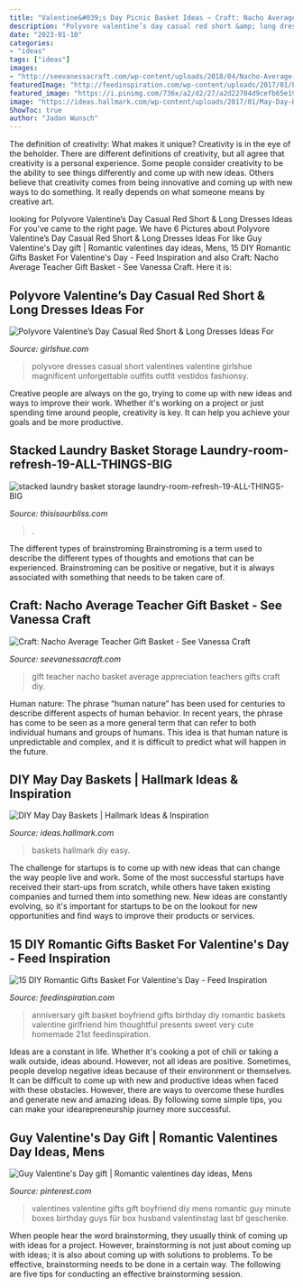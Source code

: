 ```yaml
---
title: "Valentine&#039;s Day Picnic Basket Ideas ~ Craft: Nacho Average Teacher Gift Basket"
description: "Polyvore valentine’s day casual red short &amp; long dresses ideas for"
date: "2023-01-10"
categories:
- "ideas"
tags: ["ideas"]
images:
- "http://seevanessacraft.com/wp-content/uploads/2018/04/Nacho-Average-Teacher-Gift-Idea-1-copy.jpg"
featuredImage: "http://feedinspiration.com/wp-content/uploads/2017/01/basket-for-your-valentine.jpg"
featured_image: "https://i.pinimg.com/736x/a2/d2/27/a2d22704d9cefb65e19deb7aa25d47ec--valentine-day-gifts-gift-ideas.jpg"
image: "https://ideas.hallmark.com/wp-content/uploads/2017/01/May-Day-Baskets-600-1.jpg"
ShowToc: true
author: "Jadon Wunsch"
---
```



The definition of creativity: What makes it unique?
Creativity is in the eye of the beholder. There are different definitions of creativity, but all agree that creativity is a personal experience. Some people consider creativity to be the ability to see things differently and come up with new ideas. Others believe that creativity comes from being innovative and coming up with new ways to do something. It really depends on what someone means by creative art.

	

		
looking for Polyvore Valentine’s Day Casual Red Short &amp; Long Dresses Ideas For you've came to the right page. We have 6 Pictures about Polyvore Valentine’s Day Casual Red Short &amp; Long Dresses Ideas For like Guy Valentine&#039;s Day gift | Romantic valentines day ideas, Mens, 15 DIY Romantic Gifts Basket For Valentine&#039;s Day - Feed Inspiration and also Craft: Nacho Average Teacher Gift Basket - See Vanessa Craft. Here it is:
		
    
## Polyvore Valentine’s Day Casual Red Short &amp; Long Dresses Ideas For

<img loading=lazy src="http://www.girlshue.com/wp-content/uploads/2014/01/Polyvore-Valentines-Day-Casual-Red-Short-Long-Dresses-Ideas-For-Girls-Women-2014-5.jpg" onerror="this.onerror=null;this.src='https://tse2.mm.bing.net/th?id=OIP.2JZZMUp9QPqhBHwmg324VQHaHS&amp;pid=15.1';" alt="Polyvore Valentine’s Day Casual Red Short &amp; Long Dresses Ideas For">

_Source: girlshue.com_

>polyvore dresses casual short valentines valentine girlshue magnificent unforgettable outfits outfit vestidos fashionsy. 

	

Creative people are always on the go, trying to come up with new ideas and ways to improve their work. Whether it's working on a project or just spending time around people, creativity is key. It can help you achieve your goals and be more productive.

    
## Stacked Laundry Basket Storage Laundry-room-refresh-19-ALL-THINGS-BIG

<img loading=lazy src="https://www.thisisourbliss.com/wp-content/uploads/2019/04/stacked-laundry-basket-storage-laundry-room-refresh-19-ALL-THINGS-BIG-AND-SMALL-768x1152.jpg" onerror="this.onerror=null;this.src='https://tse3.mm.bing.net/th?id=OIP.-Rlr4hrWLLGzRIQrMMkZYQHaLH&amp;pid=15.1';" alt="stacked laundry basket storage laundry-room-refresh-19-ALL-THINGS-BIG">

_Source: thisisourbliss.com_

>. 

	

The different types of brainstroming
Brainstroming is a term used to describe the different types of thoughts and emotions that can be experienced. Brainstroming can be positive or negative, but it is always associated with something that needs to be taken care of.

    
## Craft: Nacho Average Teacher Gift Basket - See Vanessa Craft

<img loading=lazy src="http://seevanessacraft.com/wp-content/uploads/2018/04/Nacho-Average-Teacher-Gift-Idea-1-copy.jpg" onerror="this.onerror=null;this.src='https://tse4.mm.bing.net/th?id=OIP.FBj1M-XQpq6opNY33nJ7dQHaLH&amp;pid=15.1';" alt="Craft: Nacho Average Teacher Gift Basket - See Vanessa Craft">

_Source: seevanessacraft.com_

>gift teacher nacho basket average appreciation teachers gifts craft diy. 

	

Human nature:
The phrase “human nature” has been used for centuries to describe different aspects of human behavior. In recent years, the phrase has come to be seen as a more general term that can refer to both individual humans and groups of humans. This idea is that human nature is unpredictable and complex, and it is difficult to predict what will happen in the future.

    
## DIY May Day Baskets | Hallmark Ideas &amp; Inspiration

<img loading=lazy src="https://ideas.hallmark.com/wp-content/uploads/2017/01/May-Day-Baskets-600-1.jpg" onerror="this.onerror=null;this.src='https://tse2.mm.bing.net/th?id=OIP.D6R--kOzJI_8cIuX30nG2QHaHa&amp;pid=15.1';" alt="DIY May Day Baskets | Hallmark Ideas &amp; Inspiration">

_Source: ideas.hallmark.com_

>baskets hallmark diy easy. 

	

The challenge for startups is to come up with new ideas that can change the way people live and work. Some of the most successful startups have received their start-ups from scratch, while others have taken existing companies and turned them into something new. New ideas are constantly evolving, so it's important for startups to be on the lookout for new opportunities and find ways to improve their products or services.

    
## 15 DIY Romantic Gifts Basket For Valentine&#039;s Day - Feed Inspiration

<img loading=lazy src="http://feedinspiration.com/wp-content/uploads/2017/01/basket-for-your-valentine.jpg" onerror="this.onerror=null;this.src='https://tse1.mm.bing.net/th?id=OIP.d14FbnFmLnZVHP4WNbbPBgHaJ3&amp;pid=15.1';" alt="15 DIY Romantic Gifts Basket For Valentine&#039;s Day - Feed Inspiration">

_Source: feedinspiration.com_

>anniversary gift basket boyfriend gifts birthday diy romantic baskets valentine girlfriend him thoughtful presents sweet very cute homemade 21st feedinspiration. 

	

Ideas are a constant in life. Whether it's cooking a pot of chili or taking a walk outside, ideas abound. However, not all ideas are positive. Sometimes, people develop negative ideas because of their environment or themselves. It can be difficult to come up with new and productive ideas when faced with these obstacles. However, there are ways to overcome these hurdles and generate new and amazing ideas. By following some simple tips, you can make your idearepreneurship journey more successful.

    
## Guy Valentine&#039;s Day Gift | Romantic Valentines Day Ideas, Mens

<img loading=lazy src="https://i.pinimg.com/736x/a2/d2/27/a2d22704d9cefb65e19deb7aa25d47ec--valentine-day-gifts-gift-ideas.jpg" onerror="this.onerror=null;this.src='https://tse2.mm.bing.net/th?id=OIP.FxvVIh2shlzxl14nzzVHVgHaJ3&amp;pid=15.1';" alt="Guy Valentine&#039;s Day gift | Romantic valentines day ideas, Mens">

_Source: pinterest.com_

>valentines valentine gifts gift boyfriend diy mens romantic guy minute boxes birthday guys für box husband valentinstag last bf geschenke. 

	

When people hear the word brainstorming, they usually think of coming up with ideas for a project. However, brainstorming is not just about coming up with ideas; it is also about coming up with solutions to problems. To be effective, brainstorming needs to be done in a certain way. The following are five tips for conducting an effective brainstorming session.

